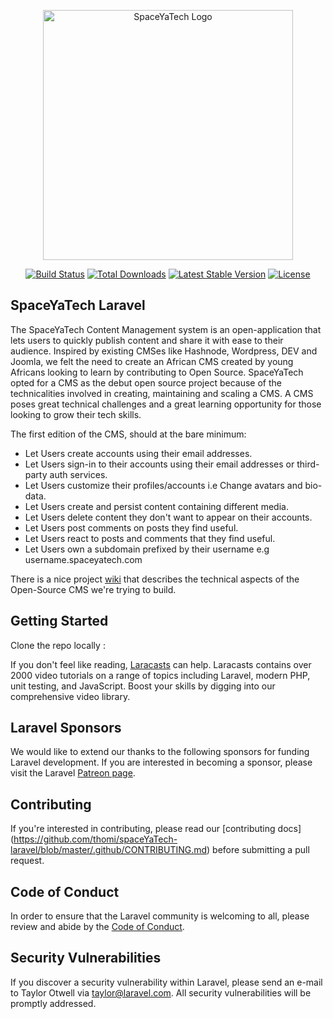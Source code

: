 <p align="center"><a href="https://laravel.com" target="_blank"><img src="https://www.spaceyatech.com/assets/images/whitelogo.png" width="400" alt="SpaceYaTech Logo"></a></p>

<p align="center">
<a href="https://travis-ci.org/laravel/framework"><img src="https://travis-ci.org/laravel/framework.svg" alt="Build Status"></a>
<a href="https://packagist.org/packages/laravel/framework"><img src="https://img.shields.io/packagist/dt/laravel/framework" alt="Total Downloads"></a>
<a href="https://packagist.org/packages/laravel/framework"><img src="https://img.shields.io/packagist/v/laravel/framework" alt="Latest Stable Version"></a>
<a href="https://packagist.org/packages/laravel/framework"><img src="https://img.shields.io/packagist/l/laravel/framework" alt="License"></a>
</p>

## SpaceYaTech Laravel

The SpaceYaTech Content Management system is an open-application that lets users to quickly publish content and share it with ease to their audience. Inspired by existing CMSes like Hashnode, Wordpress, DEV and Joomla, we felt the need to create an African CMS created by young Africans looking to learn by contributing to Open Source. SpaceYaTech opted for a CMS as the debut open source project because of the technicalities involved in creating, maintaining and scaling a CMS. A CMS poses great technical challenges and a great learning opportunity for those looking to grow their tech skills.

The first edition of the CMS, should at the bare minimum:

- Let Users create accounts using their email addresses.
- Let Users sign-in to their accounts using their email addresses or third-party auth services.
- Let Users customize their profiles/accounts i.e Change avatars and bio-data.
- Let Users create and persist content containing different media.
- Let Users delete content they don't want to appear on their accounts.
- Let Users post comments on posts they find useful.
- Let Users react to posts and comments that they find useful.
- Let Users own a subdomain prefixed by their username e.g username.spaceyatech.com

There is a nice project [wiki](https://github.com/SpaceyaTech/CMS-Backend-Repository/wiki/Technical-Description-Of-Product) that describes the technical aspects of the Open-Source CMS we're trying to build.

## Getting Started

Clone the repo locally :


If you don't feel like reading, [Laracasts](https://laracasts.com) can help. Laracasts contains over 2000 video tutorials on a range of topics including Laravel, modern PHP, unit testing, and JavaScript. Boost your skills by digging into our comprehensive video library.

## Laravel Sponsors

We would like to extend our thanks to the following sponsors for funding Laravel development. If you are interested in becoming a sponsor, please visit the Laravel [Patreon page](https://patreon.com/taylorotwell).

## Contributing

If you're interested in contributing, please read our [contributing docs] (https://github.com/thomi/spaceYaTech-laravel/blob/master/.github/CONTRIBUTING.md) before submitting a pull request.

## Code of Conduct

In order to ensure that the Laravel community is welcoming to all, please review and abide by the [Code of Conduct](https://laravel.com/docs/contributions#code-of-conduct).

## Security Vulnerabilities

If you discover a security vulnerability within Laravel, please send an e-mail to Taylor Otwell via [taylor@laravel.com](mailto:taylor@laravel.com). All security vulnerabilities will be promptly addressed.
